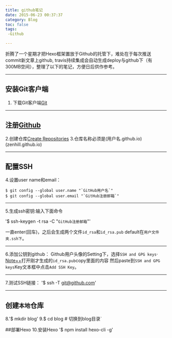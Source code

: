 ```yaml
---
title: github笔记
date: 2015-06-23 00:37:37
category: Blog
toc: false
tags:
 -Github

---
```

折腾了一个星期才把Hexo框架置放于Github的托管下，难处在于每次推送commit新文章上github,
travis持续集成会自动生成deploy与github下（有300MB空间），整理了以下的笔记，方便日后供作参考。
<!-- more -->
---

## 安装Git客户端
1. 下载Git客户端[Git](https://git-scm.com/)

---
## 注册[Github](https://github.com/)
2.创建仓库[Create Repositories](https://github.com/new)
3.仓库名称必须是(用户名.github.io)(zenhill.github.io)

---
## 配置SSH
4.设置user name和email：
```Git
$ git config --global user.name "`GitHub用户名`"
$ git config --global user.email "`GitHub注册邮箱`"
```
---
 5.生成ssh密钥:输入下面命令

 '$ ssh-keygen -t rsa -C "`GitHub注册邮箱`"'

 一直enter(回车)，之后会生成两个文件`id_rsa`和`id_rsa.pub`
 default在`用户文件夹.ssh下`。

---
 6.添加公钥到github：
 Github用户头像的Setting下，选择`SSH and GPG keys`·
 [Note++](https://notepad-plus-plus.org/)打开刚才生成的`id_rsa.pub`copy里面的内容
 然后paste到`SSH and GPG keys`Key文本框中点击`Add SSH Key`。

 ---
7.测试SSH链接：
'$ ssh -T git@github.com'

---
## 创建`本地`仓库

8.'$ mkdir blog'
9.$ cd blog # 切换到blog目录`

##部署Hexo
10.安装Hexo
'$ npm install hexo-cli -g'
